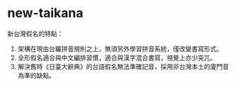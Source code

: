 # new-taikana
新台灣假名的特點：
1. 架構在現由台羅拼音規則之上，無須另外學習拼音系統，僅改變書寫形式。
2. 全形假名適合與中文編排習慣，適合與漢字混合書寫，視覺上亦少突兀。
3. 解決舊時《日臺大辭典》的台語假名無法準確記音，採用非台灣本土的廈門音為準的缺點。
